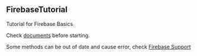 ## FirebaseTutorial
Tutorial for Firebase Basics

Check [documents](https://firebase.google.com/docs/android/setup) before starting.

Some methods can be out of date and cause error, check [Firebase Support](https://firebase.google.com/support/guides/firebase-android#get_a_database_reference_numbered)